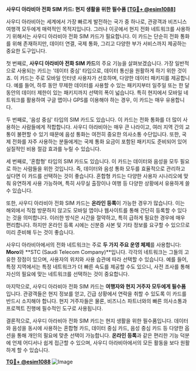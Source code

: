 **사우디 아라비아 전화 SIM 카드: 현지 생활을 위한 필수품 [[TG💪+ @esim1088](https://t.me/s/esim1088)]**

사우디 아라비아는 세계에서 가장 빠르게 발전하는 국가 중 하나로, 관광객과 비즈니스 여행객 모두에게 매력적인 목적지입니다. 그러나 이곳에서 현지 전화 네트워크를 사용하기 위해서는 사우디 아라비아 전화 SIM 카드가 필요합니다. 이 카드는 단순히 전화 통화를 위해 존재하지만, 데이터 연결, 국제 통화, 그리고 다양한 부가 서비스까지 제공하는 중요한 도구입니다.

첫 번째로, **사우디 아라비아 전화 SIM 카드**의 주요 기능을 살펴보겠습니다. 가장 일반적으로 사용되는 카드는 '데이터 중심' 타입으로, 데이터 통신을 원활하게 하기 위한 것이죠. 이 카드는 주로 모바일 인터넷 사용자가 선호하며, 다양한 데이터 패키지를 제공합니다. 예를 들어, 하루 동안 무제한 데이터를 사용할 수 있는 패키지부터 일주일 또는 한 달 동안의 데이터 제한이 있는 패키지까지 선택의 폭이 넓습니다. 특히 현지에서 모바일 네트워크를 활용하여 구글 맵이나 GPS를 이용해야 하는 경우, 이 카드는 매우 유용합니다.

두 번째로, '음성 중심' 타입의 SIM 카드도 있습니다. 이 카드는 전화 통화를 더 많이 사용하는 사람들에게 적합합니다. 사우디 아라비아는 매우 큰 나라이고, 여러 지역 간의 교통이 불편할 수 있기 때문에 음성 통화는 여전히 중요한 의사소통 수단입니다. 또한, 국제 전화를 자주 사용하는 분들에게는 국제 통화 요금이 포함된 패키지도 준비되어 있어 실질적인 비용 절감 효과를 누릴 수 있습니다.

세 번째로, '혼합형' 타입의 SIM 카드도 있습니다. 이 카드는 데이터와 음성을 모두 필요로 하는 사람들을 위한 것입니다. 즉, 데이터와 음성 통화 모두를 효율적으로 관리하고 싶다면 이 카드를 선택하는 것이 좋습니다. 혼합형 카드는 다양한 사용자 시나리오에 맞춰 유연하게 사용 가능하며, 특히 사무실 출장이나 여행 등 다양한 상황에서 유용하게 쓸 수 있습니다.

또한, 사우디 아라비아 전화 SIM 카드는 **온라인 등록**이 가능한 경우가 많습니다. 이는 해외에서 직접 방문하지 않고도 모바일 앱이나 웹사이트를 통해 간단히 등록할 수 있다는 것을 의미합니다. 이러한 방식은 시간을 절약하고, 특히 급하게 필요한 경우에 매우 편리합니다. 하지만 온라인 등록 시에는 신분증 사본 및 기타 정보를 요구할 수 있으므로 미리 준비해 두는 것이 좋습니다.

사우디 아라비아에서의 전화 네트워크는 주로 **두 가지 주요 운영 체제**를 사용합니다: **Moro**와 **STC (Saudi Telecom Company)**입니다. 각각의 네트워크는 그들의 고유한 장점이 있으며, 사용자의 위치와 사용 습관에 따라 선택할 수 있습니다. 예를 들어, 특정 지역에서는 특정 네트워크가 더 빠른 속도를 제공할 수도 있으니, 사전 조사를 통해 자신의 필요에 맞는 네트워크를 선택하는 것이 중요합니다.

마지막으로, 사우디 아라비아 전화 SIM 카드는 **여행자와 현지 거주자 모두에게 필수품**입니다. 관광객들은 현지 정보를 얻고, 긴급 상황에서 연락을 취할 수 있도록 이 카드를 반드시 소지해야 합니다. 현지 거주자들은 물론, 비즈니스 파트너와의 빠른 의사소통과 프로젝트 진행에 필수적인 도구로 사용됩니다.

결론적으로, 사우디 아라비아 전화 SIM 카드는 현지 생활을 위한 필수품입니다. 데이터와 음성을 동시에 사용하는 혼합형 카드, 데이터 중심 카드, 음성 중심 카드 등 다양한 옵션을 통해 개인의 필요에 맞춘 선택이 가능합니다. **온라인 등록**과 같은 편리한 기능 덕분에 언제 어디서나 쉽게 접근할 수 있으며, 사우디 아라비아에서의 모든 활동을 보다 원활하게 할 수 있습니다. 

**[TG💪+ @esim1088](https://t.me/s/esim1088)**
![Image](https://i.postimg.cc/Y0z9fWf4/image.png)